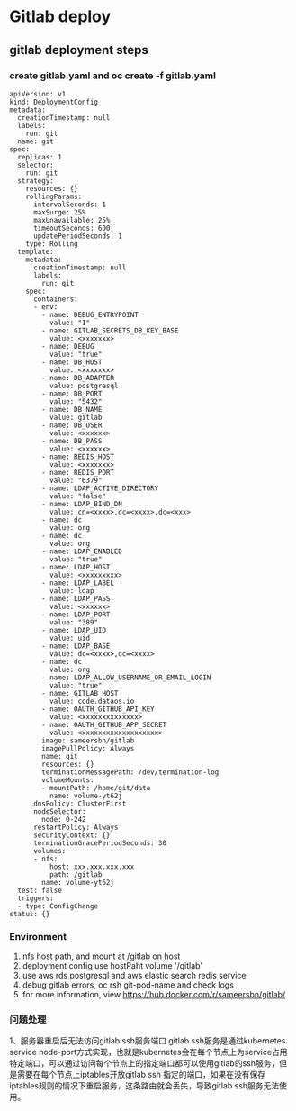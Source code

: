 # Gitlab deploy

## gitlab deployment steps

### create gitlab.yaml and oc create -f gitlab.yaml

```
apiVersion: v1
kind: DeploymentConfig
metadata:
  creationTimestamp: null
  labels:
    run: git
  name: git
spec:
  replicas: 1
  selector:
    run: git
  strategy:
    resources: {}
    rollingParams:
      intervalSeconds: 1
      maxSurge: 25%
      maxUnavailable: 25%
      timeoutSeconds: 600
      updatePeriodSeconds: 1
    type: Rolling
  template:
    metadata:
      creationTimestamp: null
      labels:
        run: git
    spec:
      containers:
      - env:
        - name: DEBUG_ENTRYPOINT
          value: "1"
        - name: GITLAB_SECRETS_DB_KEY_BASE
          value: <xxxxxxx>
        - name: DEBUG
          value: "true"
        - name: DB_HOST
          value: <xxxxxxx>
        - name: DB_ADAPTER
          value: postgresql
        - name: DB_PORT
          value: "5432"
        - name: DB_NAME
          value: gitlab
        - name: DB_USER
          value: <xxxxxx>
        - name: DB_PASS
          value: <xxxxxx>
        - name: REDIS_HOST
          value: <xxxxxxx>
        - name: REDIS_PORT
          value: "6379"
        - name: LDAP_ACTIVE_DIRECTORY
          value: "false"
        - name: LDAP_BIND_DN
          value: cn=<xxxx>,dc=<xxxx>,dc=<xxx>
        - name: dc
          value: org
        - name: dc
          value: org
        - name: LDAP_ENABLED
          value: "true"
        - name: LDAP_HOST
          value: <xxxxxxxxx>
        - name: LDAP_LABEL
          value: ldap
        - name: LDAP_PASS
          value: <xxxxxx>
        - name: LDAP_PORT
          value: "389"
        - name: LDAP_UID
          value: uid
        - name: LDAP_BASE
          value: dc=<xxxx>,dc=<xxxx>
        - name: dc
          value: org
        - name: LDAP_ALLOW_USERNAME_OR_EMAIL_LOGIN
          value: "true"
        - name: GITLAB_HOST
          value: code.dataos.io
        - name: OAUTH_GITHUB_API_KEY
          value: <xxxxxxxxxxxxxx>
        - name: OAUTH_GITHUB_APP_SECRET
          value: <xxxxxxxxxxxxxxxxxxx>
        image: sameersbn/gitlab
        imagePullPolicy: Always
        name: git
        resources: {}
        terminationMessagePath: /dev/termination-log
        volumeMounts:
        - mountPath: /home/git/data
          name: volume-yt62j
      dnsPolicy: ClusterFirst
      nodeSelector:
        node: 0-242
      restartPolicy: Always
      securityContext: {}
      terminationGracePeriodSeconds: 30
      volumes:
      - nfs:
          host: xxx.xxx.xxx.xxx
          path: /gitlab
        name: volume-yt62j
  test: false
  triggers:
  - type: ConfigChange
status: {}
```

### Environment

1. nfs host path, and mount at /gitlab on host
2. deployment config use hostPaht volume '/gitlab'
3. use aws rds postgresql and aws elastic search redis service
4. debug gitlab errors, oc rsh git-pod-name and check logs 
5. for more information, view https://hub.docker.com/r/sameersbn/gitlab/

### 问题处理
1、服务器重启后无法访问gitlab ssh服务端口
gitlab ssh服务是通过kubernetes service node-port方式实现，也就是kubernetes会在每个节点上为service占用特定端口，可以通过访问每个节点上的指定端口都可以使用gitlab的ssh服务，但是需要在每个节点上iptables开放gitlab ssh 指定的端口，如果在没有保存iptables规则的情况下重启服务，这条路由就会丢失，导致gitlab ssh服务无法使用。
